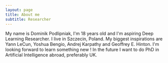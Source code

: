 ```yaml
---
layout: page
title: About me
subtitle: Researcher
---
```


My name is Dominik Podlipniak, I'm 18 years old and I'm aspiring Deep Learning Researcher.
I live in Szczecin, Poland. My biggest inspirations are Yann LeCun, Yoshua Bengio, 
Andrej Karpathy and Geoffrey E. Hinton. I'm looking forward to learn something new ! In the future
I want to do PhD in Artificial Intelligence abroad, preferably UK.
